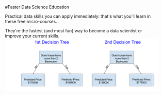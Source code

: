 #Faster Data Science Education

Practical data skills you can apply immediately: that's what you'll learn in these free micro-courses.

They're the fastest (and most fun) way to become a data scientist or improve your current skills.
 <img src="1.PNG">
